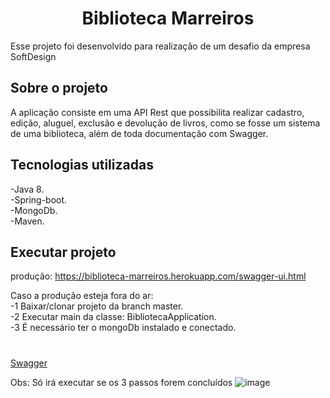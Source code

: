 <h1 align = "center"> Biblioteca Marreiros </h1>

<p>Esse projeto foi desenvolvido para realização de um desafio da empresa SoftDesign</p>

  

<h2> Sobre o projeto</h2>

<p>A aplicação consiste em uma API Rest que possibilita realizar cadastro, edição, aluguel, exclusão e devolução de livros, como se fosse um sistema de uma biblioteca, além de toda documentação com Swagger.</p>

  
  

<h2> Tecnologias utilizadas </h2>

  

-Java 8.<br>
-Spring-boot.<br>
-MongoDb.<br>
-Maven.<br>



<h2>Executar projeto</h2>

 produção: https://biblioteca-marreiros.herokuapp.com/swagger-ui.html

 Caso a produção esteja fora do ar:
 <br>
-1 Baixar/clonar projeto da branch master.<br>
-2 Executar main da classe: BibliotecaApplication.<br>
-3 É necessário ter o mongoDb instalado e conectado.<br>

  

# </h2>[Swagger ](http://localhost:8080/swagger-ui.html)</h2>
  Obs: Só irá executar se os 3 passos forem concluídos
![image](https://user-images.githubusercontent.com/47301716/177018211-cb664956-aab0-40c7-b841-d4822710010f.png)
